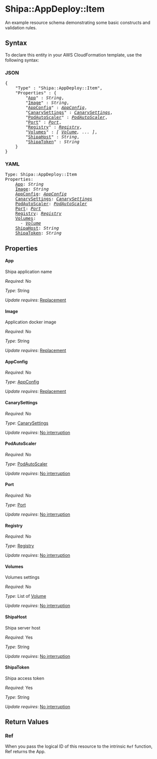 # Shipa::AppDeploy::Item

An example resource schema demonstrating some basic constructs and validation rules.

## Syntax

To declare this entity in your AWS CloudFormation template, use the following syntax:

### JSON

<pre>
{
    "Type" : "Shipa::AppDeploy::Item",
    "Properties" : {
        "<a href="#app" title="App">App</a>" : <i>String</i>,
        "<a href="#image" title="Image">Image</a>" : <i>String</i>,
        "<a href="#appconfig" title="AppConfig">AppConfig</a>" : <i><a href="appconfig.md">AppConfig</a></i>,
        "<a href="#canarysettings" title="CanarySettings">CanarySettings</a>" : <i><a href="canarysettings.md">CanarySettings</a></i>,
        "<a href="#podautoscaler" title="PodAutoScaler">PodAutoScaler</a>" : <i><a href="podautoscaler.md">PodAutoScaler</a></i>,
        "<a href="#port" title="Port">Port</a>" : <i><a href="port.md">Port</a></i>,
        "<a href="#registry" title="Registry">Registry</a>" : <i><a href="registry.md">Registry</a></i>,
        "<a href="#volumes" title="Volumes">Volumes</a>" : <i>[ <a href="volume.md">Volume</a>, ... ]</i>,
        "<a href="#shipahost" title="ShipaHost">ShipaHost</a>" : <i>String</i>,
        "<a href="#shipatoken" title="ShipaToken">ShipaToken</a>" : <i>String</i>
    }
}
</pre>

### YAML

<pre>
Type: Shipa::AppDeploy::Item
Properties:
    <a href="#app" title="App">App</a>: <i>String</i>
    <a href="#image" title="Image">Image</a>: <i>String</i>
    <a href="#appconfig" title="AppConfig">AppConfig</a>: <i><a href="appconfig.md">AppConfig</a></i>
    <a href="#canarysettings" title="CanarySettings">CanarySettings</a>: <i><a href="canarysettings.md">CanarySettings</a></i>
    <a href="#podautoscaler" title="PodAutoScaler">PodAutoScaler</a>: <i><a href="podautoscaler.md">PodAutoScaler</a></i>
    <a href="#port" title="Port">Port</a>: <i><a href="port.md">Port</a></i>
    <a href="#registry" title="Registry">Registry</a>: <i><a href="registry.md">Registry</a></i>
    <a href="#volumes" title="Volumes">Volumes</a>: <i>
      - <a href="volume.md">Volume</a></i>
    <a href="#shipahost" title="ShipaHost">ShipaHost</a>: <i>String</i>
    <a href="#shipatoken" title="ShipaToken">ShipaToken</a>: <i>String</i>
</pre>

## Properties

#### App

Shipa application name

_Required_: No

_Type_: String

_Update requires_: [Replacement](https://docs.aws.amazon.com/AWSCloudFormation/latest/UserGuide/using-cfn-updating-stacks-update-behaviors.html#update-replacement)

#### Image

Application docker image

_Required_: No

_Type_: String

_Update requires_: [Replacement](https://docs.aws.amazon.com/AWSCloudFormation/latest/UserGuide/using-cfn-updating-stacks-update-behaviors.html#update-replacement)

#### AppConfig

_Required_: No

_Type_: <a href="appconfig.md">AppConfig</a>

_Update requires_: [Replacement](https://docs.aws.amazon.com/AWSCloudFormation/latest/UserGuide/using-cfn-updating-stacks-update-behaviors.html#update-replacement)

#### CanarySettings

_Required_: No

_Type_: <a href="canarysettings.md">CanarySettings</a>

_Update requires_: [No interruption](https://docs.aws.amazon.com/AWSCloudFormation/latest/UserGuide/using-cfn-updating-stacks-update-behaviors.html#update-no-interrupt)

#### PodAutoScaler

_Required_: No

_Type_: <a href="podautoscaler.md">PodAutoScaler</a>

_Update requires_: [No interruption](https://docs.aws.amazon.com/AWSCloudFormation/latest/UserGuide/using-cfn-updating-stacks-update-behaviors.html#update-no-interrupt)

#### Port

_Required_: No

_Type_: <a href="port.md">Port</a>

_Update requires_: [No interruption](https://docs.aws.amazon.com/AWSCloudFormation/latest/UserGuide/using-cfn-updating-stacks-update-behaviors.html#update-no-interrupt)

#### Registry

_Required_: No

_Type_: <a href="registry.md">Registry</a>

_Update requires_: [No interruption](https://docs.aws.amazon.com/AWSCloudFormation/latest/UserGuide/using-cfn-updating-stacks-update-behaviors.html#update-no-interrupt)

#### Volumes

Volumes settings

_Required_: No

_Type_: List of <a href="volume.md">Volume</a>

_Update requires_: [No interruption](https://docs.aws.amazon.com/AWSCloudFormation/latest/UserGuide/using-cfn-updating-stacks-update-behaviors.html#update-no-interrupt)

#### ShipaHost

Shipa server host

_Required_: Yes

_Type_: String

_Update requires_: [No interruption](https://docs.aws.amazon.com/AWSCloudFormation/latest/UserGuide/using-cfn-updating-stacks-update-behaviors.html#update-no-interrupt)

#### ShipaToken

Shipa access token

_Required_: Yes

_Type_: String

_Update requires_: [No interruption](https://docs.aws.amazon.com/AWSCloudFormation/latest/UserGuide/using-cfn-updating-stacks-update-behaviors.html#update-no-interrupt)

## Return Values

### Ref

When you pass the logical ID of this resource to the intrinsic `Ref` function, Ref returns the App.

